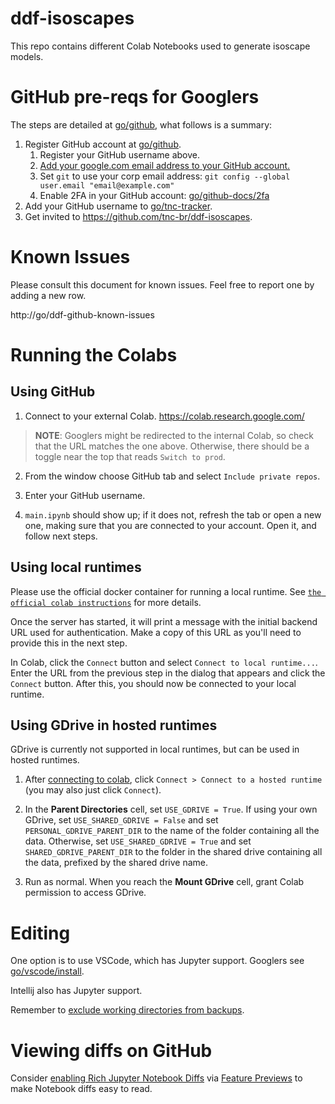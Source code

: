 # ddf-isoscapes

This repo contains different Colab Notebooks used to generate isoscape models.

# GitHub pre-reqs for Googlers

The steps are detailed
at [go/github](https://opensource.corp.google.com/github/), what follows is a
summary:

1. Register GitHub account
   at [go/github](https://opensource.corp.google.com/github/).
    1. Register your GitHub username above.
    2. [Add your google.com email address to your GitHub account.](https://help.github.com/articles/adding-an-email-address-to-your-github-account/)
    3. Set `git` to use your corp email
       address: `git config --global user.email "email@example.com"`
    4. Enable 2FA in your GitHub
       account: [go/github-docs/2fa](https://goto.google.com/github-docs/2fa)
2. Add your GitHub username
   to [go/tnc-tracker](https://docs.google.com/spreadsheets/d/1TtjoT3b_iRmRWzap5MC-hLt7V9m2R4fzSfovLJLQOTQ/edit#gid=0).
3. Get invited to https://github.com/tnc-br/ddf-isoscapes.

# Known Issues

Please consult this document for known issues. Feel free to report one by adding
a new row.

http://go/ddf-github-known-issues

# Running the Colabs

## Using GitHub

1. Connect to your external Colab. https://colab.research.google.com/

> **NOTE**: Googlers might be redirected to the internal Colab, so check that
> the URL matches the one above. Otherwise, there should be a toggle near the
> top
> that reads `Switch to prod`.

2. From the window choose GitHub tab and select `Include private repos`.

3. Enter your GitHub username.

4. `main.ipynb` should show up; if it does not, refresh the tab or open a new
   one, making sure that you are connected to your account. Open it, and follow
   next steps.

## Using local runtimes


Please use the official docker container for running a local runtime.
See [`the official colab instructions`](https://research.google.com/colaboratory/local-runtimes.html) for more details.

Once the server has started, it will print a message with the initial backend
URL used for authentication. Make a copy of this URL as you'll need to provide
this in the next step.

In Colab, click the `Connect` button and
select `Connect to local runtime...`. Enter the URL from the previous step in
the dialog that appears and click the `Connect` button. After this, you should
now be connected to your local runtime.

## Using GDrive in hosted runtimes

GDrive is currently not supported in local runtimes, but can be used in hosted
runtimes.

1. After [connecting to colab](#using-github),
   click `Connect > Connect to a hosted runtime` (you may also just
   click `Connect`).

2. In the **Parent Directories** cell, set `USE_GDRIVE = True`. If using your
   own GDrive, set `USE_SHARED_GDRIVE = False` and
   set `PERSONAL_GDRIVE_PARENT_DIR` to the name of the folder containing all the
   data. Otherwise, set `USE_SHARED_GDRIVE = True` and
   set `SHARED_GDRIVE_PARENT_DIR` to the folder in the shared drive containing
   all the data, prefixed by the shared drive name.

3. Run as normal. When you reach the **Mount GDrive** cell, grant Colab
   permission to access GDrive.

# Editing

One option is to use VSCode, which has Jupyter support. Googlers
see [go/vscode/install](https://go/vscode/install).

Intellij also has Jupyter support.

Remember
to [exclude working directories from backups](https://support.google.com/techstop/answer/3288893).

# Viewing diffs on GitHub

Consider [enabling Rich Jupyter Notebook Diffs](https://github.blog/changelog/2023-03-01-feature-preview-rich-jupyter-notebook-diffs/)
via [Feature Previews](https://docs.github.com/en/get-started/using-github/exploring-early-access-releases-with-feature-preview#exploring-beta-releases-with-feature-preview)
to make Notebook diffs easy to read.
